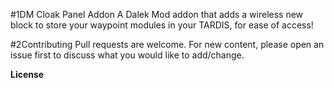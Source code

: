#1DM Cloak Panel Addon
A Dalek Mod addon that adds a wireless new block to store your waypoint modules in your TARDIS, for ease of access!

#2Contributing
Pull requests are welcome. For new content, please open an issue first to discuss what you would like to add/change.

**License**
